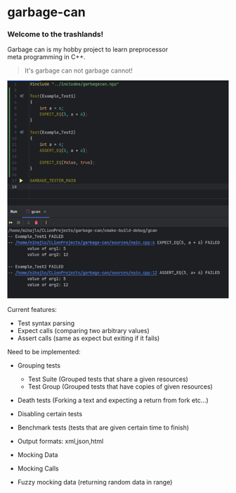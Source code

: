# garbage-can
### Welcome to the trashlands!  
Garbage can is my hobby project to learn preprocessor  
meta programming in C++.  
> It's garbage can not garbage cannot!

![Example](showcase_images/second_example.png?raw=true "Current version")

Current features:

* Test syntax parsing
* Expect calls (comparing two arbitrary values)
* Assert calls (same as expect but exiting if it fails)

Need to be implemented:

* Grouping tests
  * Test Suite (Grouped tests that share a given resources)
  * Test Group (Grouped tests that have copies of given resources)
* Death tests (Forking a text and expecting a return from fork etc...)
* Disabling certain tests
* Benchmark tests (tests that are given certain time to finish)
* Output formats: xml,json,html  
  
* Mocking Data
* Mocking Calls
* Fuzzy mocking data (returning random data in range)